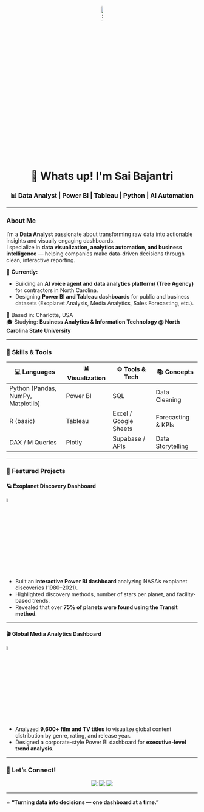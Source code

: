 <!-- Banner / Header -->
<p align="center">
  <img src="https://bitperfect.at/assets/blog-images/Headerbild-Was-ist-GitHub-v2.png" alt="Sai Bajantri | Data Analyst" width="10%">
</p>

<h1 align="center">👋 Whats up! I'm Sai Bajantri</h1>
<h3 align="center">📊 Data Analyst | Power BI | Tableau | Python | AI Automation</h3>

---

###  About Me
I’m a **Data Analyst** passionate about transforming raw data into actionable insights and visually engaging dashboards.  
I specialize in **data visualization, analytics automation, and business intelligence** — helping companies make data-driven decisions through clean, interactive reporting.

💼 **Currently:**  
- Building an **AI voice agent and data analytics platform/ (Tree Agency)** for contractors in North Carolina.  
- Designing **Power BI and Tableau dashboards** for public and business datasets (Exoplanet Analysis, Media Analytics, Sales Forecasting, etc.).  

📍 Based in: Charlotte, USA  
🎓 Studying: **Business Analytics & Information Technology @ North Carolina State University**

---

### 🧠 Skills & Tools

| 💻 Languages | 📊 Visualization | ⚙️ Tools & Tech | 📚 Concepts |
|---------------|------------------|----------------|-------------|
| Python (Pandas, NumPy, Matplotlib) | Power BI | SQL | Data Cleaning |
| R (basic) | Tableau | Excel / Google Sheets | Forecasting & KPIs |
| DAX / M Queries | Plotly | Supabase / APIs | Data Storytelling |

---

### 🚀 Featured Projects

#### 🪐 **Exoplanet Discovery Dashboard**
<img src="https://d2pn8kiwq2w21t.cloudfront.net/images/mission-highlights-800h-v6-public-exoplanets.width-1024.png" width="5%"/>

- Built an **interactive Power BI dashboard** analyzing NASA’s exoplanet discoveries (1980–2021).  
- Highlighted discovery methods, number of stars per planet, and facility-based trends.  
- Revealed that over **75% of planets were found using the Transit method**.

---

#### 🎬 **Global Media Analytics Dashboard**
<img src="https://amazingphysicsforall.com/wp-content/uploads/2022/06/planet-earth-space-continents-1457453.png" width="5%"/>

- Analyzed **9,600+ film and TV titles** to visualize global content distribution by genre, rating, and release year.  
- Designed a corporate-style Power BI dashboard for **executive-level trend analysis**.

---

### 🤝 Let’s Connect!
<p align="center">
  <a href="https://www.linkedin.com/in/saibajantri/" target="_blank"><img src="https://img.shields.io/badge/LinkedIn-Sai%20Bajantri-blue?style=for-the-badge&logo=linkedin"></a>
  <a href="mailto:bajantrisai2@gmail.com"><img src="https://img.shields.io/badge/Email-Contact%20Me-red?style=for-the-badge&logo=gmail"></a>
  <a href="https://treeagency.lovable.app/" target="_blank"><img src="https://img.shields.io/badge/Website-Tree Agency-green?style=for-the-badge&logo=google-chrome"></a>
</p>

---

⭐ **“Turning data into decisions — one dashboard at a time.”**
